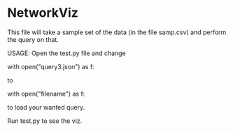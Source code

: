 
# NetworkViz

This file will take a sample set of the data (in the file samp.csv)
and perform the query on that.

USAGE:
Open the test.py file and change

with open("query3.json") as f:

to

with open("filename") as f:

to load your wanted query.

Run test.py to see the viz.


